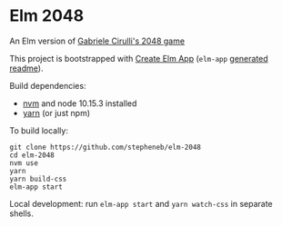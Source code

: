 # Elm 2048

An Elm version of [Gabriele Cirulli's 2048 game](https://github.com/gabrielecirulli/2048)

This project is bootstrapped with [Create Elm App](https://github.com/halfzebra/create-elm-app) (`elm-app` [generated readme](elm-app-readme.md)).

Build dependencies:

- [nvm](https://github.com/nvm-sh/nvm) and node 10.15.3 installed
- [yarn](https://yarnpkg.com) (or just npm)

To build locally:

```
git clone https://github.com/stepheneb/elm-2048
cd elm-2048
nvm use
yarn
yarn build-css
elm-app start
```

Local development: run `elm-app start` and `yarn watch-css` in separate shells.
